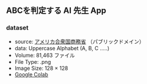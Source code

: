 ## ABCを判定する AI 先生 App

### dataset

+ source: [アメリカ合衆国商務省](https://www.nist.gov/srd/nist-special-database-19) （パブリックドメイン）
+ data: Uppercase Alphabet (A, B, C .....)
+ Volume: 81,463 ファイル
+ File Type: .png
+ Image Size: 128 × 128
+ [Google Colab](https://colab.research.google.com/drive/1ydBIjz_YlZA0larLCFZ6vBNxK31s75Hs)
